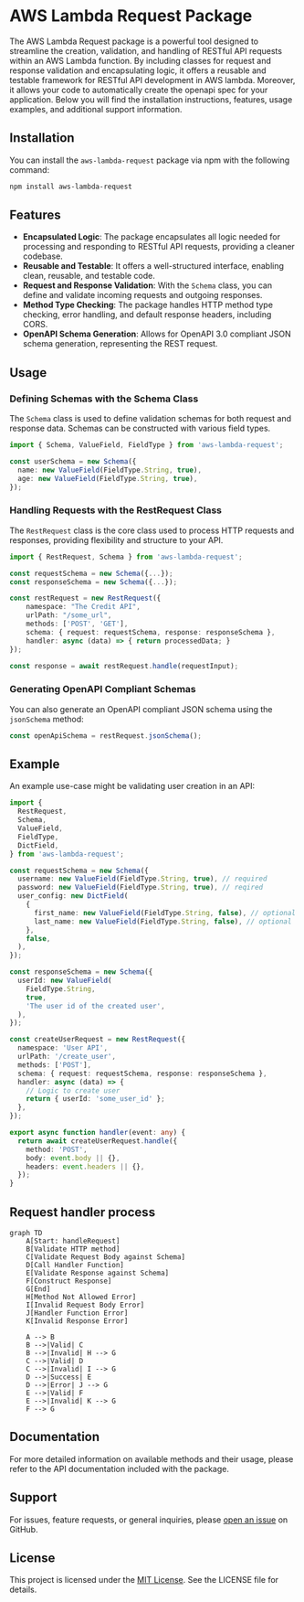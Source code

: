 # AWS Lambda Request Package

The AWS Lambda Request package is a powerful tool designed to streamline the creation, validation, and handling of RESTful API requests within an AWS Lambda function. By including classes for request and response validation and encapsulating logic, it offers a reusable and testable framework for RESTful API development in AWS lambda. Moreover, it allows your code to automatically create the openapi spec for your application. Below you will find the installation instructions, features, usage examples, and additional support information.

## Installation

You can install the `aws-lambda-request` package via npm with the following command:

```bash
npm install aws-lambda-request
```

## Features

- **Encapsulated Logic**: The package encapsulates all logic needed for processing and responding to RESTful API requests, providing a cleaner codebase.
- **Reusable and Testable**: It offers a well-structured interface, enabling clean, reusable, and testable code.
- **Request and Response Validation**: With the `Schema` class, you can define and validate incoming requests and outgoing responses.
- **Method Type Checking**: The package handles HTTP method type checking, error handling, and default response headers, including CORS.
- **OpenAPI Schema Generation**: Allows for OpenAPI 3.0 compliant JSON schema generation, representing the REST request.

## Usage

### Defining Schemas with the Schema Class

The `Schema` class is used to define validation schemas for both request and response data. Schemas can be constructed with various field types.

```typescript
import { Schema, ValueField, FieldType } from 'aws-lambda-request';

const userSchema = new Schema({
  name: new ValueField(FieldType.String, true),
  age: new ValueField(FieldType.String, true),
});
```

### Handling Requests with the RestRequest Class

The `RestRequest` class is the core class used to process HTTP requests and responses, providing flexibility and structure to your API.

```typescript
import { RestRequest, Schema } from 'aws-lambda-request';

const requestSchema = new Schema({...});
const responseSchema = new Schema({...});

const restRequest = new RestRequest({
    namespace: "The Credit API",
    urlPath: "/some_url",
    methods: ['POST', 'GET'],
    schema: { request: requestSchema, response: responseSchema },
    handler: async (data) => { return processedData; }
});

const response = await restRequest.handle(requestInput);
```

### Generating OpenAPI Compliant Schemas

You can also generate an OpenAPI compliant JSON schema using the `jsonSchema` method:

```typescript
const openApiSchema = restRequest.jsonSchema();
```

## Example

An example use-case might be validating user creation in an API:

```typescript
import {
  RestRequest,
  Schema,
  ValueField,
  FieldType,
  DictField,
} from 'aws-lambda-request';

const requestSchema = new Schema({
  username: new ValueField(FieldType.String, true), // required
  password: new ValueField(FieldType.String, true), // reqired
  user_config: new DictField(
    {
      first_name: new ValueField(FieldType.String, false), // optional
      last_name: new ValueField(FieldType.String, false), // optional
    },
    false,
  ),
});

const responseSchema = new Schema({
  userId: new ValueField(
    FieldType.String,
    true,
    'The user id of the created user',
  ),
});

const createUserRequest = new RestRequest({
  namespace: 'User API',
  urlPath: '/create_user',
  methods: ['POST'],
  schema: { request: requestSchema, response: responseSchema },
  handler: async (data) => {
    // Logic to create user
    return { userId: 'some_user_id' };
  },
});

export async function handler(event: any) {
  return await createUserRequest.handle({
    method: 'POST',
    body: event.body || {},
    headers: event.headers || {},
  });
}
```

## Request handler process 

```mermaid
graph TD
    A[Start: handleRequest]
    B[Validate HTTP method]
    C[Validate Request Body against Schema]
    D[Call Handler Function]
    E[Validate Response against Schema]
    F[Construct Response]
    G[End]
    H[Method Not Allowed Error]
    I[Invalid Request Body Error]
    J[Handler Function Error]
    K[Invalid Response Error]

    A --> B
    B -->|Valid| C
    B -->|Invalid| H --> G
    C -->|Valid| D
    C -->|Invalid| I --> G
    D -->|Success| E
    D -->|Error| J --> G
    E -->|Valid| F
    E -->|Invalid| K --> G
    F --> G

```


## Documentation

For more detailed information on available methods and their usage, please refer to the API documentation included with the package.

## Support

For issues, feature requests, or general inquiries, please [open an issue](https://github.com/username/aws-lambda-request/issues) on GitHub.

## License

This project is licensed under the [MIT License](./License.md). See the LICENSE file for details.
